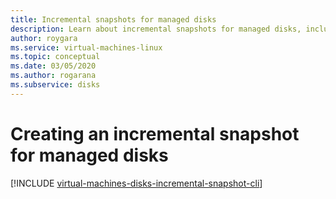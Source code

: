 ```yaml
---
title: Incremental snapshots for managed disks 
description: Learn about incremental snapshots for managed disks, including how to create them using CLI and Azure Resource Manager.
author: roygara
ms.service: virtual-machines-linux
ms.topic: conceptual
ms.date: 03/05/2020
ms.author: rogarana
ms.subservice: disks
---
```


# Creating an incremental snapshot for managed disks
[!INCLUDE [virtual-machines-disks-incremental-snapshot-cli](../../../includes/virtual-machines-disks-incremental-snapshot-cli.md)]
